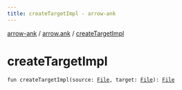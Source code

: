 ```yaml
---
title: createTargetImpl - arrow-ank
---
```


[arrow-ank](../index.html) / [arrow.ank](index.html) / [createTargetImpl](./create-target-impl.html)

# createTargetImpl

`fun createTargetImpl(source: `[`File`](http://docs.oracle.com/javase/6/docs/api/java/io/File.html)`, target: `[`File`](http://docs.oracle.com/javase/6/docs/api/java/io/File.html)`): `[`File`](http://docs.oracle.com/javase/6/docs/api/java/io/File.html)